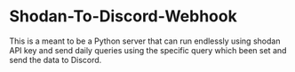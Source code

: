 # Shodan-To-Discord-Webhook
This is a meant to be a Python server that can run endlessly using shodan API key and send daily queries using the specific query which been set and send the data to Discord.
